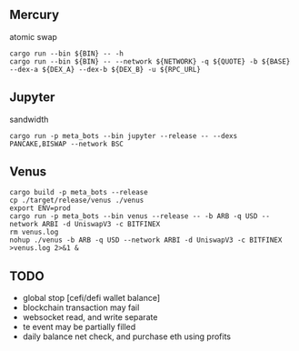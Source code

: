 ## Mercury
atomic swap
```
cargo run --bin ${BIN} -- -h
cargo run --bin ${BIN} -- --network ${NETWORK} -q ${QUOTE} -b ${BASE} --dex-a ${DEX_A} --dex-b ${DEX_B} -u ${RPC_URL}
```

## Jupyter
sandwidth 
```
cargo run -p meta_bots --bin jupyter --release -- --dexs PANCAKE,BISWAP --network BSC
```

## Venus
```
cargo build -p meta_bots --release
cp ./target/release/venus ./venus
export ENV=prod 
cargo run -p meta_bots --bin venus --release -- -b ARB -q USD --network ARBI -d UniswapV3 -c BITFINEX
rm venus.log
nohup ./venus -b ARB -q USD --network ARBI -d UniswapV3 -c BITFINEX >venus.log 2>&1 &
```

## TODO
- global stop [cefi/defi wallet balance]
- blockchain transaction may fail
- websocket read, and write separate
- te event may be partially filled
- daily balance net check, and purchase eth using profits